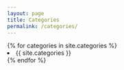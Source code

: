 ```yaml
---
layout: page
title: Categories
permalink: /categories/
---
```


<!-- {{ site.categories }} -->

<div class="categories">
    {% for categories in site.categories %}
        <li>{{ site.categories }}</li>
    {% endfor %}
</div>
